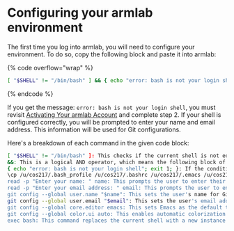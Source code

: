 # Configuring your armlab environment

The first time you log into armlab, you will need to configure your environment. To do so, copy the following block and paste it into armlab:  &#x20;

{% code overflow="wrap" %}
```bash
[ "$SHELL" != "/bin/bash" ] && { echo "error: bash is not your login shell"; exit 1; }; \cp /u/cos217/.bash_profile /u/cos217/.bashrc /u/cos217/.emacs /u/cos217/.splintrc ~/; read -p "Enter your name: " name; read -p "Enter your email address: " email; git config --global user.name "$name"; git config --global user.email "$email"; git config --global core.editor emacs; git config --global color.ui auto; exec bash
```
{% endcode %}

If you get the message: `error: bash is not your login shell`, you must revisit [Activating Your armlab Account](activating-your-armlab-account.md) and complete step 2. If your shell is configured correctly, you will be prompted to enter your name and email address. This information will be used for Git configurations.&#x20;

Here's a breakdown of each command in the given code block:

```bash
[ "$SHELL" != "/bin/bash" ]: This checks if the current shell is not equal to /bin/bash (i.e., if the current shell is not Bash).
&&: This is a logical AND operator, which means the following block of commands will only execute if the previous condition ($SHELL != "/bin/bash") is true.
{ echo "error: bash is not your login shell"; exit 1; }: If the condition in step 1 is true, this block outputs an error message and exits the script with a non-zero status code (1) to indicate an error.
\cp /u/cos217/.bash_profile /u/cos217/.bashrc /u/cos217/.emacs /u/cos217/.splintrc ~/: This command copies the configuration files .bash_profile, .bashrc, .emacs, and .splintrc from the /u/cos217/ directory to the user's home directory (~/).
read -p "Enter your name: " name: This prompts the user to enter their name and stores it in the variable name.
read -p "Enter your email address: " email: This prompts the user to enter their email address and stores it in the variable email.
git config --global user.name "$name": This sets the user's name for Git configuration using the previously entered value.
git config --global user.email "$email": This sets the user's email address for Git configuration using the previously entered value.
git config --global core.editor emacs: This sets Emacs as the default text editor for Git.
git config --global color.ui auto: This enables automatic colorization of Git output in the terminal.
exec bash: This command replaces the current shell with a new instance of Bash, effectively reloading the shell and applying the updated configurations.
